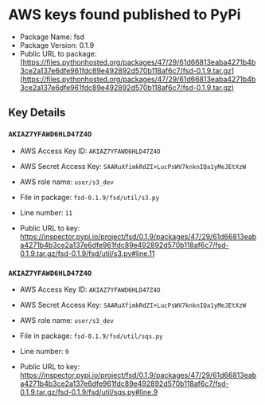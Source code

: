 # AWS keys found published to PyPi

* Package Name: fsd
* Package Version: 0.1.9
* Public URL to package: [https://files.pythonhosted.org/packages/47/29/61d66813eaba4271b4b3ce2a137e6dfe961fdc89e492892d570b118af6c7/fsd-0.1.9.tar.gz](https://files.pythonhosted.org/packages/47/29/61d66813eaba4271b4b3ce2a137e6dfe961fdc89e492892d570b118af6c7/fsd-0.1.9.tar.gz)

## Key Details

### `AKIAZ7YFAWD6HLD47Z4O`

* AWS Access Key ID: `AKIAZ7YFAWD6HLD47Z4O`
* AWS Secret Access Key: `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` 
* AWS role name: `user/s3_dev`
* File in package: `fsd-0.1.9/fsd/util/s3.py`
* Line number: `11`

* Public URL to key: https://inspector.pypi.io/project/fsd/0.1.9/packages/47/29/61d66813eaba4271b4b3ce2a137e6dfe961fdc89e492892d570b118af6c7/fsd-0.1.9.tar.gz/fsd-0.1.9/fsd/util/s3.py#line.11



### `AKIAZ7YFAWD6HLD47Z4O`

* AWS Access Key ID: `AKIAZ7YFAWD6HLD47Z4O`
* AWS Secret Access Key: `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` 
* AWS role name: `user/s3_dev`
* File in package: `fsd-0.1.9/fsd/util/sqs.py`
* Line number: `9`

* Public URL to key: https://inspector.pypi.io/project/fsd/0.1.9/packages/47/29/61d66813eaba4271b4b3ce2a137e6dfe961fdc89e492892d570b118af6c7/fsd-0.1.9.tar.gz/fsd-0.1.9/fsd/util/sqs.py#line.9


